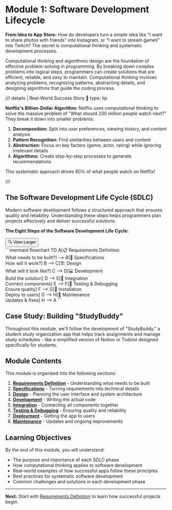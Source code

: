 # Module 1: Software Development Lifecycle

**From Idea to App Store:** How do developers turn a simple idea like "I want to share photos with friends" into Instagram, or "I want to stream games" into Twitch? The secret is computational thinking and systematic development processes.

Computational thinking and algorithmic design are the foundation of effective problem-solving in programming. By breaking down complex problems into logical steps, programmers can create solutions that are efficient, reliable, and easy to maintain. Computational thinking involves analyzing problems, recognizing patterns, abstracting details, and designing algorithms that guide the coding process.

/// details | Real-World Success Story 🚀
    type: tip

**Netflix's Billion-Dollar Algorithm:** Netflix uses computational thinking to solve the massive problem of "What should 230 million people watch next?" They break it down into smaller problems:

1. **Decomposition:** Split into user preferences, viewing history, and content analysis
2. **Pattern Recognition:** Find similarities between users and content
3. **Abstraction:** Focus on key factors (genre, actor, rating) while ignoring irrelevant details
4. **Algorithms:** Create step-by-step processes to generate recommendations

This systematic approach drives 80% of what people watch on Netflix!

///

## The Software Development Life Cycle (SDLC)

Modern software development follows a structured approach that ensures quality and reliability. Understanding these steps helps programmers plan projects effectively and deliver successful solutions.

**The Eight Steps of the Software Development Life Cycle:**

<div class="diagram-container">
<button class="diagram-expand-btn">🔍 View Larger</button>
<div class="diagram-content">
```mermaid
flowchart TD
    A[📋 Requirements Definition<br/>What needs to be built?] --> B[📐 Specifications<br/>How will it work?]
    B --> C[🏗️ Design<br/>What will it look like?]
    C --> D[💻 Development<br/>Build the solution]
    D --> E[🔗 Integration<br/>Connect components]
    E --> F[🧪 Testing & Debugging<br/>Ensure quality]
    F --> G[🚀 Installation<br/>Deploy to users]
    G --> H[🔧 Maintenance<br/>Updates & fixes]
    H --> A
```
</div>
</div>

## Case Study: Building "StudyBuddy"

Throughout this module, we'll follow the development of "StudyBuddy," a student study organization app that helps track assignments and manage study schedules - like a simplified version of Notion or Todoist designed specifically for students.

## Module Contents

This module is organized into the following sections:

1. **[Requirements Definition](requirements.md)** - Understanding what needs to be built
2. **[Specifications](specifications.md)** - Turning requirements into technical details  
3. **[Design](design.md)** - Planning the user interface and system architecture
4. **[Development](development.md)** - Writing the actual code
5. **[Integration](integration.md)** - Connecting all components together
6. **[Testing & Debugging](testing.md)** - Ensuring quality and reliability
7. **[Deployment](deployment.md)** - Getting the app to users
8. **[Maintenance](maintenance.md)** - Updates and ongoing improvements

## Learning Objectives

By the end of this module, you will understand:

- The purpose and importance of each SDLC phase
- How computational thinking applies to software development
- Real-world examples of how successful apps follow these principles
- Best practices for systematic software development
- Common challenges and solutions in each development phase

---

**Next:** Start with [Requirements Definition](requirements.md) to learn how successful projects begin.
